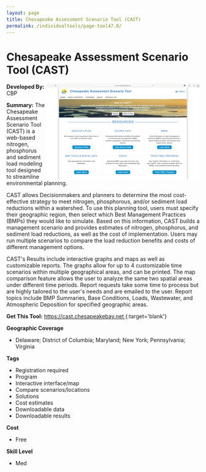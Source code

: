 ```yaml
---
layout: page
title: Chesapeake Assessment Scenario Tool (CAST)
permalink: /individualtools/page-tool47.0/
---
```

# Chesapeake Assessment Scenario Tool (CAST)

<img src="/images/scaled_250_400/TOOLID_47.0_ScreenCapture-1.png" style="max-height:250px;max-width:400;" align="right"/>

**Developed By:** CBP

**Summary:** The Chesapeake Assessment Scenario Tool (CAST) is a web-based nitrogen, phosphorus and sediment load modeling tool designed to streamline environmental planning. 

CAST allows Decisionmakers and planners to determine the most cost-effective strategy to meet nitrogen, phosphorous, and/or sediment load reductions within a watershed. To use this planning tool, users must specify their geographic region, then select which Best Management Practices (BMPs) they would like to simulate. Based on this information, CAST builds a management scenario and provides estimates of nitrogen, phosphorus, and sediment load reductions, as well as the cost of implementation. Users may run multiple scenarios to compare the load reduction benefits and costs of different management options. 

CAST's Results include interactive graphs and maps as well as customizable reports. The graphs allow for up to 4 customizable time scenarios within multiple geographical areas, and can be printed. The map comparison feature allows the user to analyze the same two spatial areas under different time periods. Report requests take some time to process but are highly tailored to the user's needs and are emailed to the user. Report topics include BMP Summaries, Base Conditions, Loads, Wastewater, and Atmospheric Deposition for specified geographic areas.


**Get This Tool:** [https://cast.chesapeakebay.net
](https://cast.chesapeakebay.net
){:target='blank'}

**Geographic Coverage**

* Delaware; District of Columbia; Maryland; New York; Pennsylvania; Virginia

**Tags**

*  Registration required
*  Program
*  Interactive interface/map
*  Compare scenarios/locations
*  Solutions
*  Cost estimates
*  Downloadable data
*  Downloadable results

**Cost**

* Free

**Skill Level**

* Med
